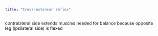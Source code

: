 ```yaml
---
title: "Cross-extensor reflex"
---
```

contralateral side extends muscles needed for balance because opposite leg (ipsilateral side) is flexed

